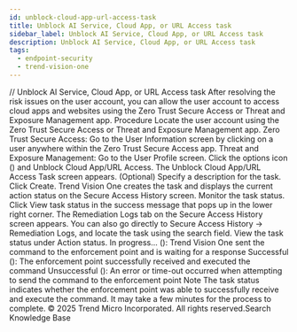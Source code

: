 ```yaml
---
id: unblock-cloud-app-url-access-task
title: Unblock AI Service, Cloud App, or URL Access task
sidebar_label: Unblock AI Service, Cloud App, or URL Access task
description: Unblock AI Service, Cloud App, or URL Access task
tags:
  - endpoint-security
  - trend-vision-one
---
```


/*<![CDATA[*/ $('#title').html($('meta[name=map-description]').attr('content')); /*]]>*/ Unblock AI Service, Cloud App, or URL Access task After resolving the risk issues on the user account, you can allow the user account to access cloud apps and websites using the Zero Trust Secure Access or Threat and Exposure Management app. Procedure Locate the user account using the Zero Trust Secure Access or Threat and Exposure Management app. Zero Trust Secure Access: Go to the User Information screen by clicking on a user anywhere within the Zero Trust Secure Access app. Threat and Exposure Management: Go to the User Profile screen. Click the options icon () and Unblock Cloud App/URL Access. The Unblock Cloud App/URL Access Task screen appears. (Optional) Specify a description for the task. Click Create. Trend Vision One creates the task and displays the current action status on the Secure Access History screen. Monitor the task status. Click View task status in the success message that pops up in the lower right corner. The Remediation Logs tab on the Secure Access History screen appears. You can also go directly to Secure Access History → Remediation Logs, and locate the task using the search field. View the task status under Action status. In progress... (): Trend Vision One sent the command to the enforcement point and is waiting for a response Successful (): The enforcement point successfully received and executed the command Unsuccessful (): An error or time-out occurred when attempting to send the command to the enforcement point Note The task status indicates whether the enforcement point was able to successfully receive and execute the command. It may take a few minutes for the process to complete. © 2025 Trend Micro Incorporated. All rights reserved.Search Knowledge Base